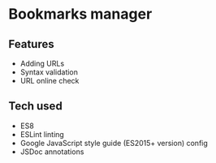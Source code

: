 # Bookmarks manager
## Features
- Adding URLs
- Syntax validation
- URL online check
## Tech used
- ES8
- ESLint linting
- Google JavaScript style guide (ES2015+ version) config
- JSDoc annotations
